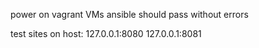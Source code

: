 power on vagrant VMs
ansible should pass without errors

test sites on host:
127.0.0.1:8080
127.0.0.1:8081